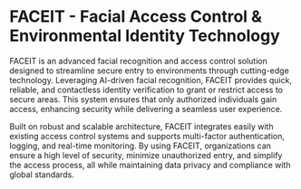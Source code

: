 # FACEIT - Facial Access Control & Environmental Identity Technology

FACEIT is an advanced facial recognition and access control solution designed to streamline secure entry to environments through cutting-edge technology. Leveraging AI-driven facial recognition, FACEIT provides quick, reliable, and contactless identity verification to grant or restrict access to secure areas. This system ensures that only authorized individuals gain access, enhancing security while delivering a seamless user experience.

Built on robust and scalable architecture, FACEIT integrates easily with existing access control systems and supports multi-factor authentication, logging, and real-time monitoring. By using FACEIT, organizations can ensure a high level of security, minimize unauthorized entry, and simplify the access process, all while maintaining data privacy and compliance with global standards.